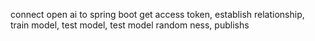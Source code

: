 connect open ai to spring boot
get access token, establish relationship, train model, 
test model, test model random ness, publishs